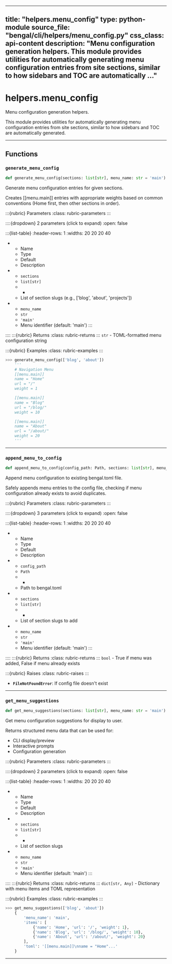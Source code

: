 
---
title: "helpers.menu_config"
type: python-module
source_file: "bengal/cli/helpers/menu_config.py"
css_class: api-content
description: "Menu configuration generation helpers.  This module provides utilities for automatically generating menu configuration entries from site sections, similar to how sidebars and TOC are automatically ..."
---

# helpers.menu_config

Menu configuration generation helpers.

This module provides utilities for automatically generating menu
configuration entries from site sections, similar to how sidebars
and TOC are automatically generated.

---


## Functions

### `generate_menu_config`
```python
def generate_menu_config(sections: list[str], menu_name: str = 'main') -> str
```

Generate menu configuration entries for given sections.

Creates [[menu.main]] entries with appropriate weights based on
common conventions (Home first, then other sections in order).



:::{rubric} Parameters
:class: rubric-parameters
:::

::::{dropdown} 2 parameters (click to expand)
:open: false

:::{list-table}
:header-rows: 1
:widths: 20 20 20 40

* - Name
  - Type
  - Default
  - Description
* - `sections`
  - `list[str]`
  - -
  - List of section slugs (e.g., ['blog', 'about', 'projects'])
* - `menu_name`
  - `str`
  - `'main'`
  - Menu identifier (default: 'main')
:::

::::
:::{rubric} Returns
:class: rubric-returns
:::
`str` - TOML-formatted menu configuration string




:::{rubric} Examples
:class: rubric-examples
:::
```python
>>> generate_menu_config(['blog', 'about'])
    '''
    # Navigation Menu
    [[menu.main]]
    name = "Home"
    url = "/"
    weight = 1

    [[menu.main]]
    name = "Blog"
    url = "/blog/"
    weight = 10

    [[menu.main]]
    name = "About"
    url = "/about/"
    weight = 20
    '''
```


---
### `append_menu_to_config`
```python
def append_menu_to_config(config_path: Path, sections: list[str], menu_name: str = 'main') -> bool
```

Append menu configuration to existing bengal.toml file.

Safely appends menu entries to the config file, checking if
menu configuration already exists to avoid duplicates.



:::{rubric} Parameters
:class: rubric-parameters
:::

::::{dropdown} 3 parameters (click to expand)
:open: false

:::{list-table}
:header-rows: 1
:widths: 20 20 20 40

* - Name
  - Type
  - Default
  - Description
* - `config_path`
  - `Path`
  - -
  - Path to bengal.toml
* - `sections`
  - `list[str]`
  - -
  - List of section slugs to add
* - `menu_name`
  - `str`
  - `'main'`
  - Menu identifier (default: 'main')
:::

::::
:::{rubric} Returns
:class: rubric-returns
:::
`bool` - True if menu was added, False if menu already exists

:::{rubric} Raises
:class: rubric-raises
:::
- **`FileNotFoundError`**: If config file doesn't exist



---
### `get_menu_suggestions`
```python
def get_menu_suggestions(sections: list[str], menu_name: str = 'main') -> dict[str, Any]
```

Get menu configuration suggestions for display to user.

Returns structured menu data that can be used for:
- CLI display/preview
- Interactive prompts
- Configuration generation



:::{rubric} Parameters
:class: rubric-parameters
:::

::::{dropdown} 2 parameters (click to expand)
:open: false

:::{list-table}
:header-rows: 1
:widths: 20 20 20 40

* - Name
  - Type
  - Default
  - Description
* - `sections`
  - `list[str]`
  - -
  - List of section slugs
* - `menu_name`
  - `str`
  - `'main'`
  - Menu identifier (default: 'main')
:::

::::
:::{rubric} Returns
:class: rubric-returns
:::
`dict[str, Any]` - Dictionary with menu items and TOML representation




:::{rubric} Examples
:class: rubric-examples
:::
```python
>>> get_menu_suggestions(['blog', 'about'])
    {
        'menu_name': 'main',
        'items': [
            {'name': 'Home', 'url': '/', 'weight': 1},
            {'name': 'Blog', 'url': '/blog/', 'weight': 10},
            {'name': 'About', 'url': '/about/', 'weight': 20}
        ],
        'toml': '[[menu.main]]\nname = "Home"...'
    }
```


---
